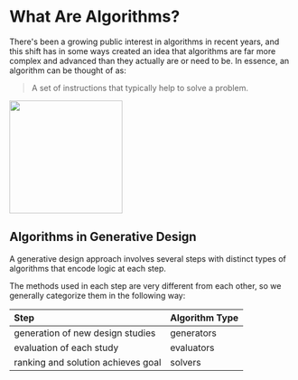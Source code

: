 # What Are Algorithms?

There's been a growing public interest in algorithms in recent years, and this shift has in some ways created an idea that algorithms are far more complex and advanced than they actually are or need to be. In essence, an algorithm can be thought of as:

> A set of instructions that typically help to solve a problem.

<img src="../../assets/deeper/algorithm.png" style="width:200px;"/>

## Algorithms in Generative Design

A generative design approach involves several steps with distinct types of algorithms that encode logic at each step. 

The methods used in each step are very different from each other, so we generally categorize them in the following way:

| Step | Algorithm Type |
| :--- | :--- |
| generation of new design studies | generators |
| evaluation of each study | evaluators |
| ranking and solution achieves goal | solvers |

